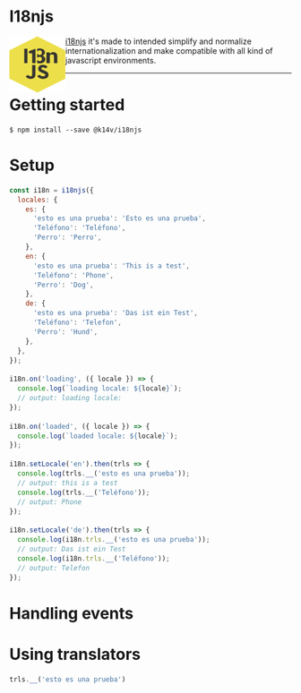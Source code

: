 # I18njs

<img align="left" width="100" height="100" src="docs/images/logo.svg" />

[i18njs](https://www.npmjs.com/package/@k14v/i18njs) it's made to intended simplify and normalize internationalization and make compatible with all kind of javascript environments.

----

# Getting started
```shell
$ npm install --save @k14v/i18njs
```

# Setup
```javascript
const i18n = i18njs({
  locales: {
    es: {
      'esto es una prueba': 'Esto es una prueba',
      'Teléfono': 'Teléfono',
      'Perro': 'Perro',
    },
    en: {
      'esto es una prueba': 'This is a test',
      'Teléfono': 'Phone',
      'Perro': 'Dog',
    },
    de: {
      'esto es una prueba': 'Das ist ein Test',
      'Teléfono': 'Telefon',
      'Perro': 'Hund',
    },
  },
});

i18n.on('loading', ({ locale }) => {
  console.log(`loading locale: ${locale}`);
  // output: loading locale:
});

i18n.on('loaded', ({ locale }) => {
  console.log(`loaded locale: ${locale}`);
});

i18n.setLocale('en').then(trls => {
  console.log(trls.__('esto es una prueba'));
  // output: this is a test
  console.log(trls.__('Teléfono'));
  // output: Phone
});

i18n.setLocale('de').then(trls => {
  console.log(i18n.trls.__('esto es una prueba'));
  // output: Das ist ein Test
  console.log(i18n.trls.__('Teléfono'));
  // output: Telefon
});
```

# Handling events


# Using translators

```javascript
trls.__('esto es una prueba')
```
